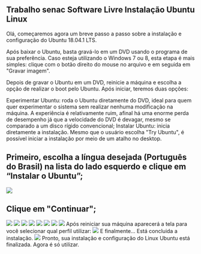 ## Trabalho senac Software Livre Instalação Ubuntu Linux
Olá, começaremos agora um breve passo a passo sobre a instalação e configuração do Ubuntu 18.04.1 LTS.

Após baixar o Ubuntu, basta gravá-lo em um DVD usando o programa de sua preferência. Caso esteja utilizando o Windows 7 ou 8, esta etapa é mais simples: clique com o botão direito do mouse no arquivo e em seguida em "Gravar imagem".

Depois de gravar o Ubuntu em um DVD, reinicie a máquina e escolha a opção de realizar o boot pelo Ubuntu. Após iniciar, teremos duas opções:

Experimentar Ubuntu: roda o Ubuntu diretamente do DVD, ideal para quem quer experimentar o sistema sem realizar nenhuma modificação na máquina. A experiência é relativamente ruim, afinal há uma enorme perda de desempenho já que a velocidade do DVD é devagar, mesmo se comparado a um disco rígido convencional;
Instalar Ubuntu: inicia diretamente a instalação. Mesmo que o usuário escolha "Try Ubuntu", é possível iniciar a instalação por meio de um atalho no desktop.

## Primeiro, escolha a língua desejada (Português do Brasil) na lista do lado esquerdo e clique em “Instalar o Ubuntu”;

<img src="Capturaa1.JPG">

## Clique em "Continuar";

<img src="Captura2.JPG">
<img src="Capturar3.JPG">
<img src="Capturar4.JPG">
<img src="Capturar5.JPG">
<img src="Capturar6.JPG">
<img src="Capturar7.JPG">
<img src="Capturar8.JPG">
<img src="Capturar9.JPG">
Após reiniciar sua máquina aparecerá a tela para você selecionar qual perfil utilizar:
<img src="Capturar10.JPG">
E finalmente... Está concluida a instalação.
<img src="Capturar11.JPG">
Pronto, sua instalação e configuração do Linux Ubuntu está finalizada. Agora é só utilizar.

